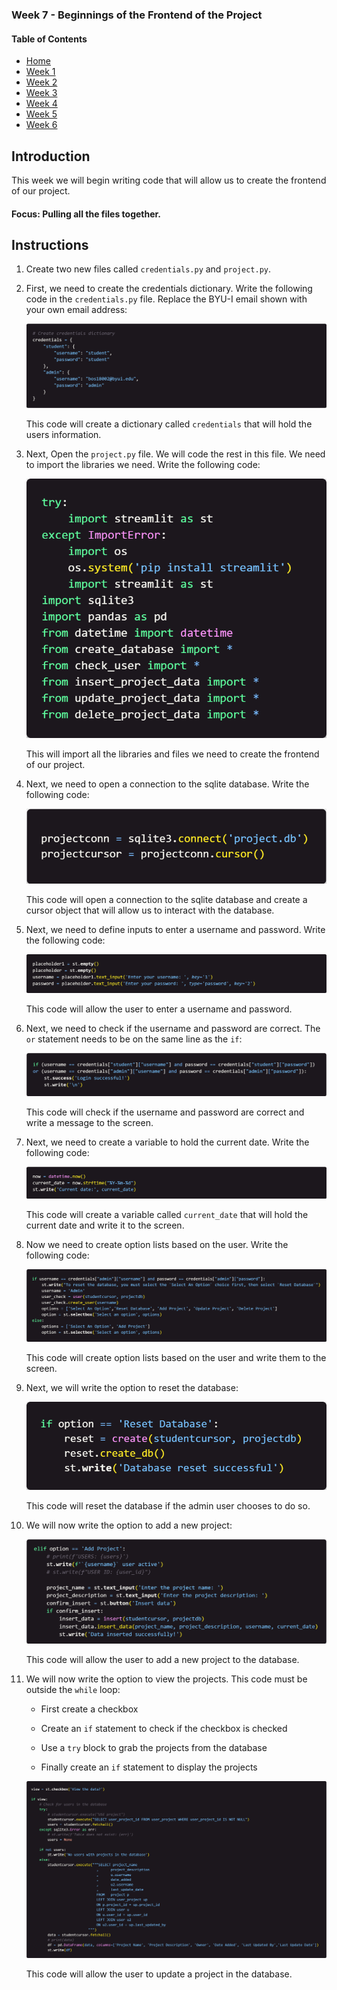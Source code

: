 ### Week 7 - Beginnings of the Frontend of the Project

#### Table of Contents

- [Home](../README.md)
- [Week 1](../week1/README.md)
- [Week 2](../week2/README.md)
- [Week 3](../week3/README.md)
- [Week 4](../week4/README.md)
- [Week 5](../week5/README.md)
- [Week 6](../week6/README.md)

## Introduction

This week we will begin writing code that will allow us to create the frontend of our project.

#### Focus: Pulling all the files together.

## Instructions

1. Create two new files called `credentials.py` and `project.py`.

2. First, we need to create the credentials dictionary. Write the following code in the `credentials.py` file. Replace the BYU-I email shown with your own email address:

    ![credentials](credentials.png)

    This code will create a dictionary called `credentials` that will hold the users information.

3. Next, Open the `project.py` file. We will code the rest in this file. We need to import the libraries we need. Write the following code: 

    ![import_libraries](import_libraries.png)

    This will import all the libraries and files we need to create the frontend of our project.

4. Next, we need to open a connection to the sqlite database. Write the following code:
    
    ![open_connection](open_connection.png)

    This code will open a connection to the sqlite database and create a cursor object that will allow us to interact with the database.

5. Next, we need to define inputs to enter a username and password. Write the following code:
    
    ![username_password](username_password.png)

    This code will allow the user to enter a username and password.

6. Next, we need to check if the username and password are correct. The `or` statement needs to be on the same line as the `if`:
    
    ![credential_check](credential_check.png)

    This code will check if the username and password are correct and write a message to the screen.

7. Next, we need to create a variable to hold the current date. Write the following code:
    
    ![current_date](current_date.png)

    This code will create a variable called `current_date` that will hold the current date and write it to the screen.

8. Now we need to create option lists based on the user. Write the following code:
    
    ![option_lists](option_lists.png)

    This code will create option lists based on the user and write them to the screen.

9. Next, we will write the option to reset the database:

    ![reset_database](reset_database.png)

    This code will reset the database if the admin user chooses to do so.

10. We will now write the option to add a new project:

    ![add_project](add_project.png)

    This code will allow the user to add a new project to the database.

<!-- create a list of steps under step 11 -->
11. We will now write the option to view the projects. This code must be outside the `while` loop:

    * First create a checkbox 

    * Create an `if` statement to check if the checkbox is checked

    * Use a `try` block to grab the projects from the database

    * Finally create an `if` statement to display the projects

    ![display_projects](display_projects.png)

    This code will allow the user to update a project in the database.


